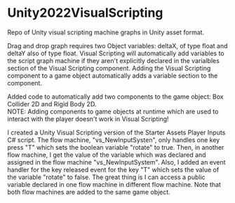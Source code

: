 # Unity2022VisualScripting
Repo of Unity visual scripting machine graphs in Unity asset format.

Drag and drop graph requires two Object variables: deltaX, of type float and deltaY also of type float.  Visual Scripting will automatically add variables to the script graph machine if they aren't explicitly declared in the varialbles section of the Visual Scripting component.  Adding the Visual Scripting component to a game object automatically adds a variable section to the component.

Added code to automatically add two components to the game object: Box Collider 2D and Rigid Body 2D.  
NOTE: Adding components to game objects at runtime which are used to interact with the player doesn't work in Visual Scripting!  

I created a Unity Visual Scripting version of the Starter Assets Player Inputs C# script.  The flow machine, "vs_NewInputSysten", only handles one key press "T" which sets the boolean variable "rotate" to true.  Then, in another flow machine, I get the value of the variable which was declared and assigned in the flow machine "vs_NewInputSystem".  Also, I added an event handler for the key released event for the key "T" which sets the value of the variable "rotate" to false.  The great thing is I can access a public variable declared in one flow machine in different flow machine.  Note that both flow machines are added to the same game object.
